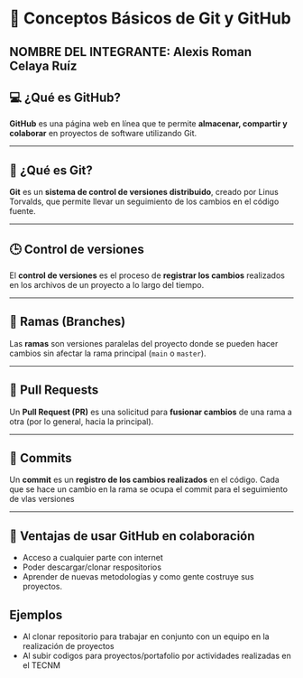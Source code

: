 # 📘 Conceptos Básicos de Git y GitHub

## NOMBRE DEL INTEGRANTE: Alexis Roman Celaya Ruíz
## 💻 ¿Qué es GitHub?
**GitHub** es una página web en línea que te permite **almacenar, compartir
y colaborar** en proyectos de software utilizando Git.

------------------------------------------------------------------------

## 🧩 ¿Qué es Git?
**Git** es un **sistema de control de versiones distribuido**, creado
por Linus Torvalds, que permite llevar un seguimiento de los cambios en
el código fuente.

------------------------------------------------------------------------

## 🕒 Control de versiones
El **control de versiones** es el proceso de **registrar los cambios**
realizados en los archivos de un proyecto a lo largo del tiempo.

------------------------------------------------------------------------

## 🌿 Ramas (Branches)
Las **ramas** son versiones paralelas del proyecto donde se pueden hacer
cambios sin afectar la rama principal (`main` o `master`).

------------------------------------------------------------------------

## 🔁 Pull Requests
Un **Pull Request (PR)** es una solicitud para **fusionar cambios** de
una rama a otra (por lo general, hacia la principal).

------------------------------------------------------------------------

## 🧱 Commits
Un **commit** es un **registro de los cambios realizados** en el
código.
Cada que se hace un cambio en la rama se ocupa el commit para el 
seguimiento de vlas versiones

------------------------------------------------------------------------

## 🤝 Ventajas de usar GitHub en colaboración
- Acceso a cualquier parte con internet
- Poder descargar/clonar respositorios
- Aprender de nuevas metodologías y como gente costruye sus proyectos.

## Ejemplos
- Al clonar repositorio para trabajar en conjunto con un equipo en la realización de proyectos
- Al subir codigos para proyectos/portafolio por actividades realizadas en el TECNM


